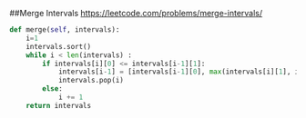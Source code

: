 ##Merge Intervals
https://leetcode.com/problems/merge-intervals/
```python
def merge(self, intervals):
    i=1
    intervals.sort()
    while i < len(intervals) :
        if intervals[i][0] <= intervals[i-1][1]:
            intervals[i-1] = [intervals[i-1][0], max(intervals[i][1], intervals[i-1][1])]
            intervals.pop(i)
        else:
            i += 1
    return intervals
```        
